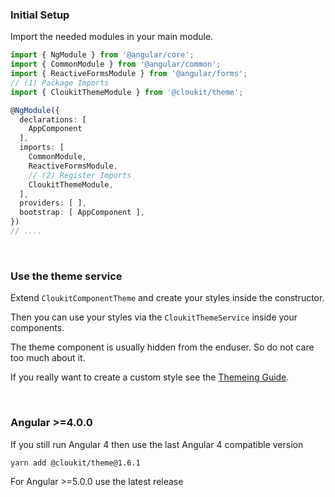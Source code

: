 <!-- !!! will be dynamically included into cloukit.github.io component doc !!! -->
<!-- !!! DO NOT USE UNECESSARY MARRKUP THAT BREAKS THE CORPORATE DESIGN !!! -->

### Initial Setup

Import the needed modules in your main module.

```typescript
import { NgModule } from '@angular/core';
import { CommonModule } from '@angular/common';
import { ReactiveFormsModule } from '@angular/forms';
// (1) Package Imports
import { CloukitThemeModule } from '@cloukit/theme';

@NgModule({
  declarations: [
    AppComponent
  ],
  imports: [
    CommonModule,
    ReactiveFormsModule,
    // (2) Register Imports
    CloukitThemeModule,
  ],
  providers: [ ],
  bootstrap: [ AppComponent ],
})
// ....
```

&nbsp;

### Use the theme service

Extend `CloukitComponentTheme` and create your styles inside the constructor.

Then you can use your styles via the `CloukitThemeService` inside your components.

The theme component is usually hidden from the enduser. So do not care too much about it.

If you really want to create a custom style see the [Themeing Guide](https://cloukit.github.io/#/guide/themeing).

&nbsp;

### Angular >=4.0.0

If you still run Angular 4 then use the last Angular 4 compatible version

```sh
yarn add @cloukit/theme@1.6.1
```

For Angular >=5.0.0 use the latest release
